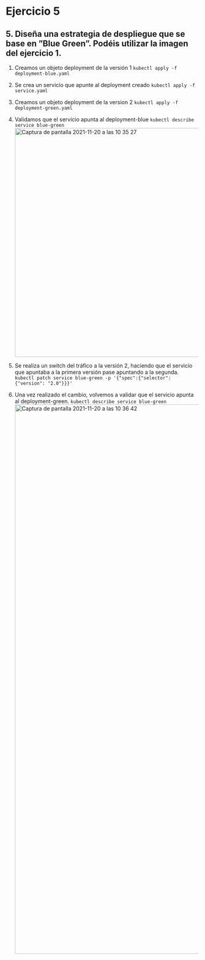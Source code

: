 # Ejercicio 5

## 5. Diseña una estrategia de despliegue que se base en ”Blue Green”. Podéis utilizar la imagen del ejercicio 1.
1. Creamos un objeto deployment de la versión 1
```kubectl apply -f deployment-blue.yaml```
2. Se crea un servicio que apunte al deployment creado
```kubectl apply -f service.yaml```
3. Creamos un objeto deployment de la version 2
```kubectl apply -f deployment-green.yaml```
4. Validamos que el servicio apunta al deployment-blue
```kubectl describe service blue-green``` 
          <img width="598" alt="Captura de pantalla 2021-11-20 a las 10 35 27" src="https://user-images.githubusercontent.com/26769446/142721721-bf22ff64-1da2-4498-acfd-d76c7b5fea77.png">
5. Se realiza un switch del tráfico a la versión 2, haciendo que el servicio que apuntaba a la primera versión pase apuntando a la segunda.
```kubectl patch service blue-green -p '{"spec":{"selector":{"version": "2.0"}}}'```

6. Una vez realizado el cambio, volvemos a validar que el servicio apunta al deployment-green.
```kubectl describe service blue-green```
      <img width="1435" alt="Captura de pantalla 2021-11-20 a las 10 36 42" src="https://user-images.githubusercontent.com/26769446/142721713-ac152bdf-fabe-441e-96f3-adb0aa826b16.png">
